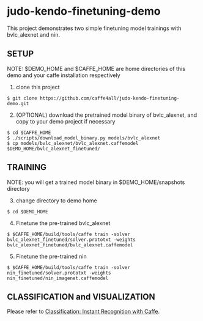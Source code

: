# judo-kendo-finetuning-demo
This project demonstrates two simple finetuning model trainings with bvlc_alexnet and nin.

## SETUP ##

NOTE: $DEMO_HOME and $CAFFE_HOME are home directories of this demo and your caffe installation respectively

1) clone this project

`$ git clone https://github.com/caffe4all/judo-kendo-finetuning-demo.git`

2) (OPTIONAL) download the pretrained model binary of bvlc_alexnet, and copy to your demo project if necessary

`$ cd $CAFFE_HOME`  
`$ ./scripts/download_model_binary.py models/bvlc_alexnet`  
`$ cp models/bvlc_alexnet/bvlc_alexnet.caffemodel $DEMO_HOME/bvlc_alexnet_finetuned/`

## TRAINING ##

NOTE: you will get a trained model binary in $DEMO_HOME/snapshots directory

3) change directory to demo home

`$ cd $DEMO_HOME`

4) Finetune the pre-trained bvlc_alexnet

`$ $CAFFE_HOME/build/tools/caffe train -solver bvlc_alexnet_finetuned/solver.prototxt -weights bvlc_alexnet_finetuned/bvlc_alexnet.caffemodel`

5) Finetune the pre-trained nin

`$ $CAFFE_HOME/build/tools/caffe train -solver nin_finetuned/solver.prototxt -weights nin_finetuned/nin_imagenet.caffemodel`

## CLASSIFICATION and VISUALIZATION ##

Please refer to [Classification: Instant Recognition with Caffe](http://nbviewer.jupyter.org/github/BVLC/caffe/blob/master/examples/00-classification.ipynb).
